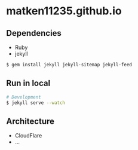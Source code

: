 # matken11235.github.io

## Dependencies
* Ruby
* jekyll

```bash
$ gem install jekyll jekyll-sitemap jekyll-feed
```

## Run in local
```bash
# Development
$ jekyll serve --watch
```

## Architecture
* CloudFlare
* ...

